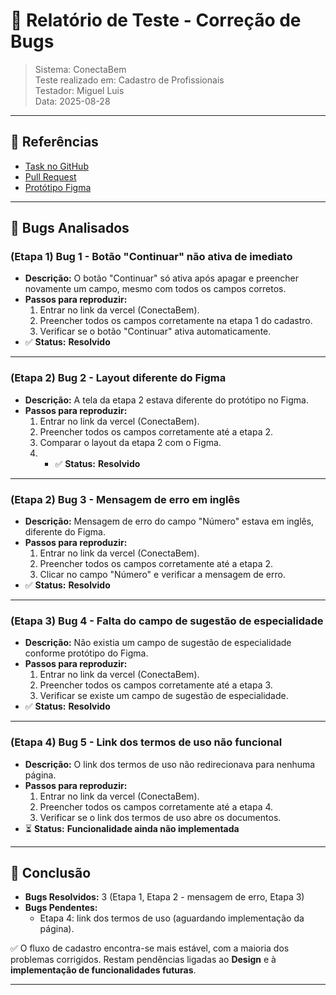 # 📝 Relatório de Teste - Correção de Bugs  
> Sistema: ConectaBem  
> Teste realizado em: Cadastro de Profissionais  
> Testador: Miguel Luis  
> Data: 2025-08-28  

---

## 🔗 Referências  
- [Task no GitHub](https://github.com/users/developmentHC/projects/4/views/1?pane=issue&itemId=125403133&issue=developmentHC%7CconectaBemFront%7C31)  
- [Pull Request](https://github.com/developmentHC/conectaBemFront/pull/38)  
- [Protótipo Figma](https://www.figma.com/design/NtXWClFNNGscXzSd38vwmX/Squad-Design_ConectaBem_v.28.07.25?node-id=8462-94204&p=f&t=917Yrapw45HZ9V4y-0)  

---

## 🐞 Bugs Analisados

### (Etapa 1) Bug 1 - Botão "Continuar" não ativa de imediato
- **Descrição:** O botão "Continuar" só ativa após apagar e preencher novamente um campo, mesmo com todos os campos corretos.  
- **Passos para reproduzir:**
  1. Entrar no link da vercel (ConectaBem).  
  2. Preencher todos os campos corretamente na etapa 1 do cadastro.  
  3. Verificar se o botão "Continuar" ativa automaticamente.  
- ✅ **Status:** **Resolvido**

---

### (Etapa 2) Bug 2 - Layout diferente do Figma  
- **Descrição:** A tela da etapa 2 estava diferente do protótipo no Figma.  
- **Passos para reproduzir:**
  1. Entrar no link da vercel (ConectaBem).  
  2. Preencher todos os campos corretamente até a etapa 2.  
  3. Comparar o layout da etapa 2 com o Figma.
  4. - ✅ **Status:** **Resolvido**

---

### (Etapa 2) Bug 3 - Mensagem de erro em inglês  
- **Descrição:** Mensagem de erro do campo "Número" estava em inglês, diferente do Figma.  
- **Passos para reproduzir:**
  1. Entrar no link da vercel (ConectaBem).  
  2. Preencher todos os campos corretamente até a etapa 2.  
  3. Clicar no campo "Número" e verificar a mensagem de erro. 
- ✅ **Status:** **Resolvido**

---

### (Etapa 3) Bug 4 - Falta do campo de sugestão de especialidade  
- **Descrição:** Não existia um campo de sugestão de especialidade conforme protótipo do Figma.  
- **Passos para reproduzir:**
  1. Entrar no link da vercel (ConectaBem).  
  2. Preencher todos os campos corretamente até a etapa 3.  
  3. Verificar se existe um campo de sugestão de especialidade.   
- ✅ **Status:** **Resolvido**

---

### (Etapa 4) Bug 5 - Link dos termos de uso não funcional  
- **Descrição:** O link dos termos de uso não redirecionava para nenhuma página.  
- **Passos para reproduzir:**
  1. Entrar no link da vercel (ConectaBem).  
  2. Preencher todos os campos corretamente até a etapa 4.  
  3. Verificar se o link dos termos de uso abre os documentos.  
- ⏳ **Status:** **Funcionalidade ainda não implementada**  

---

## 📌 Conclusão
- **Bugs Resolvidos:** 3 (Etapa 1, Etapa 2 - mensagem de erro, Etapa 3)  
- **Bugs Pendentes:** 
  - Etapa 4: link dos termos de uso (aguardando implementação da página).  

✅ O fluxo de cadastro encontra-se mais estável, com a maioria dos problemas corrigidos. Restam pendências ligadas ao **Design** e à **implementação de funcionalidades futuras**.  

---

